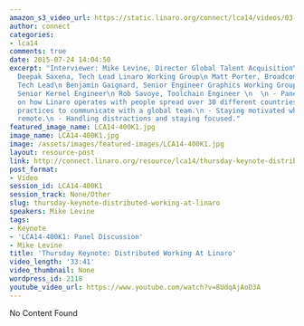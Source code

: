 ```yaml
---
amazon_s3_video_url: https://static.linaro.org/connect/lca14/videos/03-06-Thursday/Thursday%20Keynote-%20Distributed%20Working%20At%20Linaro.mp4
author: connect
categories:
- lca14
comments: true
date: 2015-07-24 14:04:50
excerpt: "Interviewer: Mike Levine, Director Global Talent Acquisition\n  \n Panel:\n
  Deepak Saxena, Tech Lead Linaro Working Group\n Matt Porter, Broadcom Landing Team
  Tech Lead\n Benjamin Gaignard, Senior Engineer Graphics Working Group\n Linus Walleij,
  Senior Kernel Engineer\n Rob Savoye, Toolchain Engineer \n  \n - Panel discussion
  on how Linaro operates with people spread over 30 different countries \n - Best
  practices to communicate with a global team.\n - Staying motivated while working
  remote.\n - Handling distractions and staying focused."
featured_image_name: LCA14-400K1.jpg
image_name: LCA14-400K1.jpg
image: /assets/images/featured-images/LCA14-400K1.jpg
layout: resource-post
link: http://connect.linaro.org/resource/lca14/thursday-keynote-distributed-working-at-linaro/
post_format:
- Video
session_id: LCA14-400K1
session_track: None/Other
slug: thursday-keynote-distributed-working-at-linaro
speakers: Mike Levine
tags:
- Keynote
- 'LCA14-400K1: Panel Discussion'
- Mike Levine
title: 'Thursday Keynote: Distributed Working At Linaro'
video_length: '33:41'
video_thumbnail: None
wordpress_id: 2118
youtube_video_url: https://www.youtube.com/watch?v=8UdqAjAoD3A
---
```


No Content Found